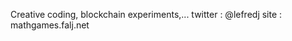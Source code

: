 Creative coding, blockchain experiments,...
twitter : @lefredj
site : mathgames.falj.net

<!---
falj/falj is a ✨ special ✨ repository because its `README.md` (this file) appears on your GitHub profile.
You can click the Preview link to take a look at your changes.
--->

